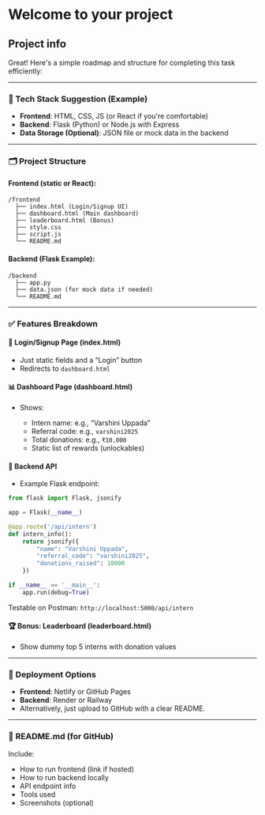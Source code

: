 # Welcome to your  project

## Project info

Great! Here's a simple roadmap and structure for completing this task efficiently:

---

### 🔧 Tech Stack Suggestion (Example)

* **Frontend**: HTML, CSS, JS (or React if you're comfortable)
* **Backend**: Flask (Python) or Node.js with Express
* **Data Storage (Optional)**: JSON file or mock data in the backend

---

### 🗂️ Project Structure

#### Frontend (static or React):

```
/frontend
  ├── index.html (Login/Signup UI)
  ├── dashboard.html (Main dashboard)
  ├── leaderboard.html (Bonus)
  ├── style.css
  ├── script.js
  └── README.md
```

#### Backend (Flask Example):

```
/backend
  ├── app.py
  ├── data.json (for mock data if needed)
  └── README.md
```

---

### ✅ Features Breakdown

#### 🔐 Login/Signup Page (index.html)

* Just static fields and a “Login” button
* Redirects to `dashboard.html`

#### 📊 Dashboard Page (dashboard.html)

* Shows:

  * Intern name: e.g., “Varshini Uppada”
  * Referral code: e.g., `varshini2025`
  * Total donations: e.g., `₹10,000`
  * Static list of rewards (unlockables)

#### 📡 Backend API

* Example Flask endpoint:

```python
from flask import Flask, jsonify

app = Flask(__name__)

@app.route('/api/intern')
def intern_info():
    return jsonify({
        "name": "Varshini Uppada",
        "referral_code": "varshini2025",
        "donations_raised": 10000
    })

if __name__ == '__main__':
    app.run(debug=True)
```

Testable on Postman: `http://localhost:5000/api/intern`

#### 🏆 Bonus: Leaderboard (leaderboard.html)

* Show dummy top 5 interns with donation values

---

### 🚀 Deployment Options

* **Frontend**: Netlify or GitHub Pages
* **Backend**: Render or Railway
* Alternatively, just upload to GitHub with a clear README.

---

### 📄 README.md (for GitHub)

Include:

* How to run frontend (link if hosted)
* How to run backend locally
* API endpoint info
* Tools used
* Screenshots (optional)

